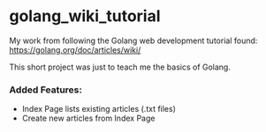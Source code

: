 # golang_wiki_tutorial

My work from following the Golang web development tutorial found: https://golang.org/doc/articles/wiki/

This short project was just to teach me the basics of Golang.

### Added Features:
* Index Page lists existing articles (.txt files)
* Create new articles from Index Page
